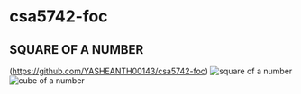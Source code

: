 # csa5742-foc

## SQUARE OF A NUMBER
(https://github.com/YASHEANTH00143/csa5742-foc)
![square of a number](https://user-images.githubusercontent.com/114128307/214475751-1c612420-1dbc-4def-8d93-1930bd91ca7d.JPG)
![cube of a number](https://user-images.githubusercontent.com/114128307/214475909-bf31be73-3fa6-4835-ba66-cf18674ae4a2.png)
